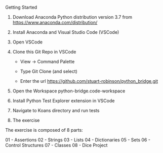 Getting Started

  1. Download Anaconda Python distribution version 3.7 from https://www.anaconda.com/distribution/

  2. Install Anaconda and Visual Studio Code (VSCode)

  3. Open VSCode

  3. Clone this Git Repo in VSCode

     - View -> Command Palette

     - Type Git Clone (and select)

     - Enter the url https://github.com/stuart-robinson/python_bridge.git

  4. Open the Workspace python-bridge.code-workspace

  5. Install Python Test Explorer extension in VSCode

  6. Navigate to Koans directory and run tests

  7. The exercise

  The exercise is composed of 8 parts:

  01 - Assertions
  02 - Strings
  03 - Lists
  04 - Dictionaries
  05 - Sets
  06 - Control Structures
  07 - Classes
  08 - Dice Project
